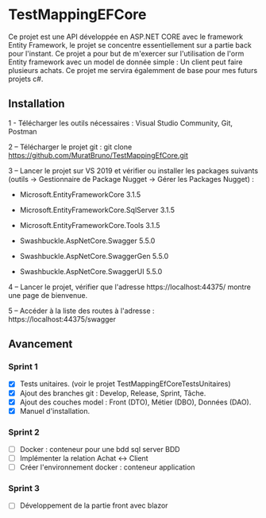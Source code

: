 ﻿# TestMappingEFCore

Ce projet est une API développée en ASP.NET CORE avec le framework Entity Framework,
le projet se concentre essentiellement sur a partie back pour l'instant.
Ce projet a pour but de m'exercer sur l'utilisation de l'orm Entity framework avec un model de donnée simple :
Un client peut faire plusieurs achats.
Ce projet me servira égalemment de base pour mes futurs projets c#. 

## Installation 

1 - Télécharger les outils nécessaires : Visual Studio Community, Git, Postman

2 – Télécharger le projet git : git clone https://github.com/MuratBruno/TestMappingEfCore.git

3 – Lancer le projet sur VS 2019 et vérifier ou installer les packages suivants (outils -> Gestionnaire de Package Nugget → Gérer les Packages Nugget) :

- Microsoft.EntityFrameworkCore 3.1.5

- Microsoft.EntityFrameworkCore.SqlServer 3.1.5

- Microsoft.EntityFrameworkCore.Tools 3.1.5

- Swashbuckle.AspNetCore.Swagger 5.5.0

- Swashbuckle.AspNetCore.SwaggerGen 5.5.0

- Swashbuckle.AspNetCore.SwaggerUI 5.5.0

4 – Lancer le projet, vérifier que l'adresse https://localhost:44375/  montre une page de bienvenue.

5 – Accéder à la liste des routes à l'adresse : https://localhost:44375/swagger 

## Avancement

### Sprint 1

- [x] Tests unitaires. (voir le projet TestMappingEfCoreTestsUnitaires)
- [x] Ajout des branches git : Develop, Release, Sprint, Tâche.
- [x] Ajout des couches model : Front (DTO), Métier (DBO), Données (DAO).
- [x] Manuel d'installation.

### Sprint 2

- [ ] Docker : conteneur pour une bdd sql server BDD
- [ ] Implémenter la relation Achat ↔ Client 
- [ ] Créer l'environnement docker : conteneur application  

### Sprint 3

- [ ] Développement de la partie front avec blazor